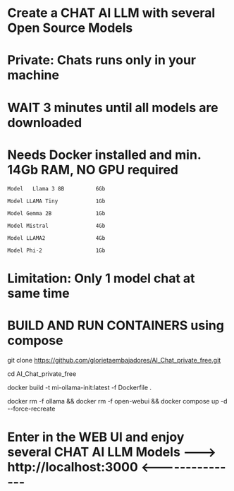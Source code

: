 # Create a CHAT AI LLM with several Open Source Models 
# Private: Chats runs only in your machine
# WAIT 3 minutes until  all models are downloaded    
# Needs Docker installed and min. 14Gb RAM, NO GPU required

    Model   Llama 3 8B          6Gb

    Model LLAMA Tiny            1Gb
 
    Model Gemma 2B              1Gb
 
    Model Mistral               4Gb 
 
    Model LLAMA2                4Gb 
 
    Model Phi-2                 1Gb 
 
# Limitation: Only 1 model chat at same time  

# BUILD AND RUN CONTAINERS using compose 

git clone https://github.com/glorietaembajadores/AI_Chat_private_free.git

cd AI_Chat_private_free

docker build -t mi-ollama-init:latest -f Dockerfile .

docker rm -f ollama && docker rm -f open-webui && docker compose up -d --force-recreate


# Enter in the WEB UI and enjoy several CHAT AI LLM Models  --->  http://localhost:3000  <---------------


